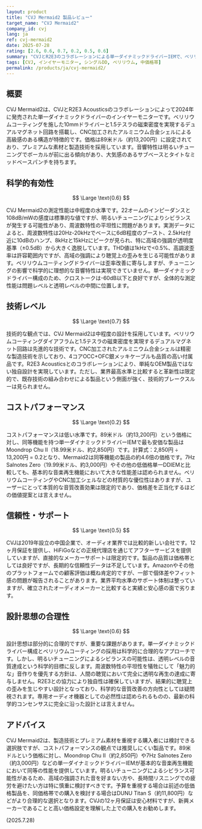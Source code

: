 ```yaml
---
layout: product
title: "CVJ Mermaid2 製品レビュー"
target_name: "CVJ Mermaid2"
company_id: cvj
lang: ja
ref: cvj-mermaid2
date: 2025-07-28
rating: [2.6, 0.6, 0.7, 0.2, 0.5, 0.6]
summary: "CVJとR2E3のコラボレーションによる単一ダイナミックドライバーIEMで、ベリリウムコーティング10mmドライバーと明るいチューニングが特徴。コストパフォーマンスは低く、シビランスの可能性と設計思想に課題がある。"
tags: [CVJ, インイヤーモニター, シングルDD, ベリリウム, 中価格帯]
permalink: /products/ja/cvj-mermaid2/
---
```

## 概要

CVJ Mermaid2は、CVJとR2E3 Acousticsのコラボレーションによって2024年に発売された単一ダイナミックドライバーのインイヤーモニターです。ベリリウムコーティングを施した10mmドライバーと1.5テスラの磁束密度を実現するデュアルマグネット回路を搭載し、CNC加工されたアルミニウム合金シェルによる高級感のある構造が特徴的です。価格は89米ドル（約13,200円）に設定されており、プレミアムな素材と製造技術を採用しています。音響特性は明るいチューニングでボーカルが前に出る傾向があり、大気感のあるサブベースとタイトなミッドベースパンチを持ちます。

## 科学的有効性

$$ \Large \text{0.6} $$

CVJ Mermaid2の測定性能は中程度の水準です。22オームのインピーダンスと108dB/mWの感度は標準的な値ですが、明るいチューニングによりシビランスが発生する可能性があり、周波数特性の平坦性に問題があります。実測データによると、周波数特性は20Hz-20kHzでベースに6dB程度のブースト、2.5kHz付近に10dBのハンプ、8kHzと15kHzにピークが見られ、特に高域の強調が透明度基準（±0.5dB）から大きく逸脱しています。THD値は1kHzで<0.5%、高調波歪率は許容範囲内ですが、高域の強調により聴覚上の歪みを生じる可能性があります。ベリリウムコーティングドライバーは歪率改善に寄与しますが、チューニングの影響で科学的に理想的な音響特性は実現できていません。単一ダイナミックドライバー構成のため、クロストークは-60dB以下と良好ですが、全体的な測定性能は問題レベルと透明レベルの中間に位置します。

## 技術レベル

$$ \Large \text{0.7} $$

技術的な観点では、CVJ Mermaid2は中程度の設計を採用しています。ベリリウムコーティングダイアフラムと1.5テスラの磁束密度を実現するデュアルマグネット回路は先進的な技術です。CNC加工されたアルミニウム合金シェルは精密な製造技術を示しており、4コアOCC+OFC銀メッキケーブルも品質の高い付属品です。R2E3 Acousticsとのコラボレーションにより、単純なOEM製品ではない独自設計を実現しています。ただし、業界最高水準と比較すると革新性は限定的で、既存技術の組み合わせによる製品という側面が強く、技術的ブレークスルーは見られません。

## コストパフォーマンス

$$ \Large \text{0.2} $$

コストパフォーマンスは低い水準です。89米ドル（約13,200円）という価格に対し、同等機能を持つ単一ダイナミックドライバーIEMで最も安価な製品はMoondrop Chu II（18.99米ドル、約2,850円）です。計算式：2,850円 ÷ 13,200円 = 0.2となり、Mermaid2は同等機能の製品の約4.6倍の価格です。7Hz Salnotes Zero（19.99米ドル、約3,000円）やその他の低価格単一DDIEMと比較しても、基本的な音楽再生機能において大きな性能差は認められません。ベリリウムコーティングやCNC加工シェルなどの材質的な優位性はありますが、ユーザーにとって本質的な音質改善効果は限定的であり、価格差を正当化するほどの価値提案とは言えません。

## 信頼性・サポート

$$ \Large \text{0.5} $$

CVJは2019年設立の中国企業で、オーディオ業界では比較的新しい会社です。12ヶ月保証を提供し、HiFiGoなどの正規代理店を通じてアフターサービスを提供していますが、直接的なメーカーサポートは限定的です。製品の品質は価格帯としては良好ですが、長期的な信頼性データは不足しています。Amazonやその他のプラットフォームでの顧客評価は概ね肯定的ですが、一部で個体差やフィット感の問題が報告されることがあります。業界平均水準のサポート体制は整っていますが、確立されたオーディオメーカーと比較すると実績と安心感の面で劣ります。

## 設計思想の合理性

$$ \Large \text{0.6} $$

設計思想は部分的に合理的ですが、重要な課題があります。単一ダイナミックドライバー構成とベリリウムコーティングの採用は科学的に合理的なアプローチです。しかし、明るいチューニングによるシビランスの可能性は、透明レベルの音質達成という科学的目標に反します。周波数特性の平坦性を犠牲にして「魅力的な」音作りを優先する方針は、人間の聴覚において完全に透明な再生の達成に寄与しません。R2E3との協力により独自性は確保していますが、結果的に聴覚上の歪みを生じやすい設計となっており、科学的な音質改善の方向性としては疑問視されます。専用オーディオ機器としての必然性は認められるものの、最新の科学的コンセンサスに完全に沿った設計とは言えません。

## アドバイス

CVJ Mermaid2は、製造技術とプレミアム素材を重視する購入者には検討できる選択肢ですが、コストパフォーマンスの観点では推奨しにくい製品です。89米ドルという価格に対し、Moondrop Chu II（約2,850円）や7Hz Salnotes Zero（約3,000円）などの単一ダイナミックドライバーIEMが基本的な音楽再生機能において同等の性能を提供しています。明るいチューニングによるシビランス可能性があるため、高域の強調された音を好まない方や、長時間リスニングでの疲労を避けたい方は特に慎重に検討すべきです。予算を重視する場合は前述の低価格製品を、同価格帯での購入を検討する場合はDUNU Titan S（約11,800円）などがより合理的な選択となります。CVJの12ヶ月保証は安心材料ですが、新興メーカーであることと高い価格設定を理解した上での購入をお勧めします。

(2025.7.28)
